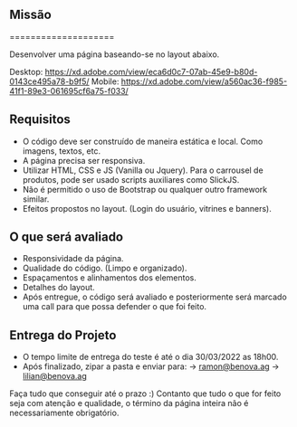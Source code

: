 ## Missão
====================

Desenvolver uma página baseando-se no layout abaixo.

Desktop: https://xd.adobe.com/view/eca6d0c7-07ab-45e9-b80d-0143ce495a78-b9f5/
Mobile: https://xd.adobe.com/view/a560ac36-f985-41f1-89e3-061695cf6a75-f033/

## Requisitos

- O código deve ser construído de maneira estática e local. Como imagens, textos, etc.
- A página precisa ser responsiva.
- Utilizar HTML, CSS e JS (Vanilla ou Jquery). Para o carrousel de produtos, pode ser usado scripts auxiliares como SlickJS.
- Não é permitido o uso de Bootstrap ou qualquer outro framework similar.
- Efeitos propostos no layout. (Login do usuário, vitrines e banners).

## O que será avaliado

- Responsividade da página.
- Qualidade do código. (Limpo e organizado).
- Espaçamentos e alinhamentos dos elementos.
- Detalhes do layout.
- Após entregue, o código será avaliado e posteriormente será marcado uma call para que possa defender o que foi feito.

## Entrega do Projeto

- O tempo limite de entrega do teste é até o dia 30/03/2022 as 18h00.
- Após finalizado, zipar a pasta e enviar para:
-> ramon@benova.ag
-> lilian@benova.ag

Faça tudo que conseguir até o prazo :)
Contanto que tudo o que for feito seja com atenção e qualidade, o término da página inteira não é necessariamente obrigatório.